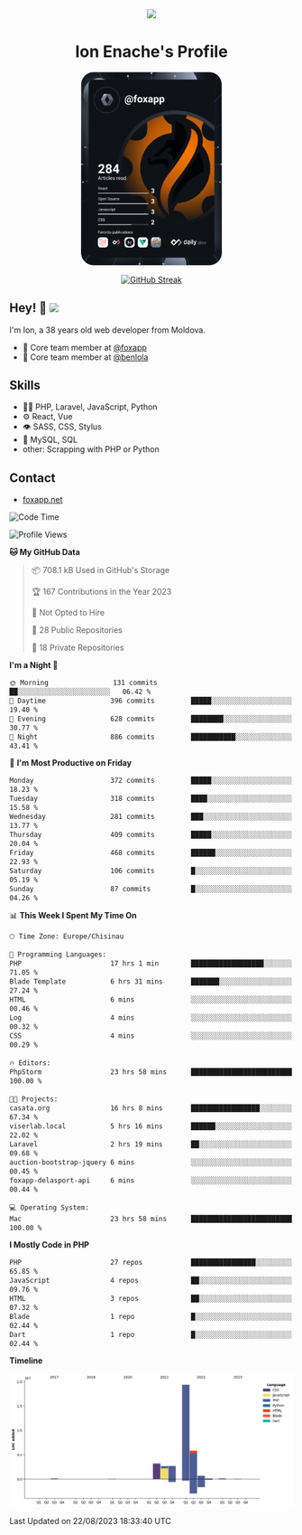 <div id="header" align="center">
  <img src="https://media.giphy.com/media/M9gbBd9nbDrOTu1Mqx/giphy.gif" width="100"/>
	<h1>Ion Enache's Profile</h1>
</div>
<div align="center">
	<a href="https://app.daily.dev/foxapp"><img src="https://github.com/foxapp/foxapp/blob/master/devcard.svg" width="250" alt="Ion Enache's Dev Card"/></a>
</div>


<div align="center">
	
[![GitHub Streak](http://github-readme-streak-stats.herokuapp.com?user=foxapp&hide_border=true&date_format=M%20j%5B%2C%20Y%5D)](https://git.io/streak-stats)
	
</div>


## Hey! 👋 <img src="https://media.giphy.com/media/hvRJCLFzcasrR4ia7z/giphy.gif" width="30px"/>
I'm Ion, a 38 years old web developer from Moldova.


- 👥 Core team member at [@foxapp](https://github.com/foxapp)
- 👥 Core team member at [@benlola](https://github.com/benlola)

## Skills
- 👨‍💻 PHP, Laravel, JavaScript, Python
- ⚙️ React, Vue
- 👁️ SASS, CSS, Stylus
- 💽 MySQL, SQL
- other: Scrapping with PHP or Python

## Contact
- [foxapp.net](https://www.foxapp.net)

<!--START_SECTION:waka-->
![Code Time](http://img.shields.io/badge/Code%20Time-1%2C465%20hrs%2010%20mins-blue)

![Profile Views](http://img.shields.io/badge/Profile%20Views-0-blue)

**🐱 My GitHub Data** 

> 📦 708.1 kB Used in GitHub's Storage 
 > 
> 🏆 167 Contributions in the Year 2023
 > 
> 🚫 Not Opted to Hire
 > 
> 📜 28 Public Repositories 
 > 
> 🔑 18 Private Repositories 
 > 
**I'm a Night 🦉** 

```text
🌞 Morning                131 commits         ██░░░░░░░░░░░░░░░░░░░░░░░   06.42 % 
🌆 Daytime                396 commits         █████░░░░░░░░░░░░░░░░░░░░   19.40 % 
🌃 Evening                628 commits         ████████░░░░░░░░░░░░░░░░░   30.77 % 
🌙 Night                  886 commits         ███████████░░░░░░░░░░░░░░   43.41 % 
```
📅 **I'm Most Productive on Friday** 

```text
Monday                   372 commits         █████░░░░░░░░░░░░░░░░░░░░   18.23 % 
Tuesday                  318 commits         ████░░░░░░░░░░░░░░░░░░░░░   15.58 % 
Wednesday                281 commits         ███░░░░░░░░░░░░░░░░░░░░░░   13.77 % 
Thursday                 409 commits         █████░░░░░░░░░░░░░░░░░░░░   20.04 % 
Friday                   468 commits         ██████░░░░░░░░░░░░░░░░░░░   22.93 % 
Saturday                 106 commits         █░░░░░░░░░░░░░░░░░░░░░░░░   05.19 % 
Sunday                   87 commits          █░░░░░░░░░░░░░░░░░░░░░░░░   04.26 % 
```


📊 **This Week I Spent My Time On** 

```text
🕑︎ Time Zone: Europe/Chisinau

💬 Programming Languages: 
PHP                      17 hrs 1 min        ██████████████████░░░░░░░   71.05 % 
Blade Template           6 hrs 31 mins       ███████░░░░░░░░░░░░░░░░░░   27.24 % 
HTML                     6 mins              ░░░░░░░░░░░░░░░░░░░░░░░░░   00.46 % 
Log                      4 mins              ░░░░░░░░░░░░░░░░░░░░░░░░░   00.32 % 
CSS                      4 mins              ░░░░░░░░░░░░░░░░░░░░░░░░░   00.29 % 

🔥 Editors: 
PhpStorm                 23 hrs 58 mins      █████████████████████████   100.00 % 

🐱‍💻 Projects: 
casata.org               16 hrs 8 mins       █████████████████░░░░░░░░   67.34 % 
viserlab.local           5 hrs 16 mins       ██████░░░░░░░░░░░░░░░░░░░   22.02 % 
Laravel                  2 hrs 19 mins       ██░░░░░░░░░░░░░░░░░░░░░░░   09.68 % 
auction-bootstrap-jquery 6 mins              ░░░░░░░░░░░░░░░░░░░░░░░░░   00.45 % 
foxapp-delasport-api     6 mins              ░░░░░░░░░░░░░░░░░░░░░░░░░   00.44 % 

💻 Operating System: 
Mac                      23 hrs 58 mins      █████████████████████████   100.00 % 
```

**I Mostly Code in PHP** 

```text
PHP                      27 repos            ████████████████░░░░░░░░░   65.85 % 
JavaScript               4 repos             ██░░░░░░░░░░░░░░░░░░░░░░░   09.76 % 
HTML                     3 repos             ██░░░░░░░░░░░░░░░░░░░░░░░   07.32 % 
Blade                    1 repo              █░░░░░░░░░░░░░░░░░░░░░░░░   02.44 % 
Dart                     1 repo              █░░░░░░░░░░░░░░░░░░░░░░░░   02.44 % 
```



**Timeline**

![Lines of Code chart](https://raw.githubusercontent.com/foxapp/foxapp/master/assets/bar_graph.png)


 Last Updated on 22/08/2023 18:33:40 UTC
<!--END_SECTION:waka-->
